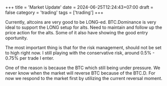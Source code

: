 +++
title = 'Market Update'
date = 2024-06-25T12:24:43+07:00
draft = false
category = 'trading'
tags = ['trading']
+++

Currently, altcoins are very good to be LONG-ed. BTC.Dominance is very ideal to
support the LONG setup for alts. Need to maintain and follow up the price
action for the alts. Some of it also have showing the good entry oportunity.

The most important thing is that for the risk management, should not be set to
high right now. I still playing with the conservative risk, around 0.5% - 0.75%
per trade I enter. 

One of the reason is because the BTC which still being under pressure. We never
know when the market will reverse BTC because of the BTC.D. For now we respond
to the market first by utilizing the current reversal moment.
